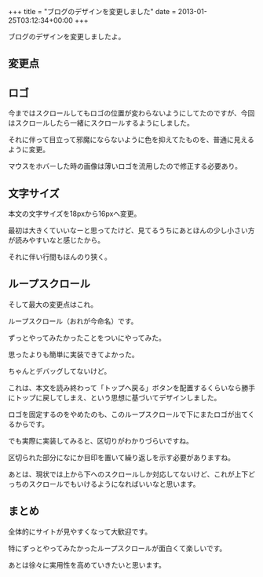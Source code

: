 +++
title = "ブログのデザインを変更しました"
date = 2013-01-25T03:12:34+00:00
+++

ブログのデザインを変更しましたよ。

## 変更点

## ロゴ

今まではスクロールしてもロゴの位置が変わらないようにしてたのですが、今回はスクロールしたら一緒にスクロールするようにしました。

それに伴って目立って邪魔にならないように色を抑えてたものを、普通に見えるように変更。

マウスをホバーした時の画像は薄いロゴを流用したので修正する必要あり。

## 文字サイズ

本文の文字サイズを18pxから16pxへ変更。

最初は大きくていいなーと思ってたけど、見てるうちにあとほんの少し小さい方が読みやすいなと感じたから。

それに伴い行間もほんのり狭く。

## ループスクロール

そして最大の変更点はこれ。

ループスクロール（おれが今命名）です。

ずっとやってみたかったことをついにやってみた。

思ったよりも簡単に実装できてよかった。

ちゃんとデバッグしてないけど。

これは、本文を読み終わって「トップへ戻る」ボタンを配置するくらいなら勝手にトップに戻してしまえ、という思想に基づいてデザインしました。

ロゴを固定するのをやめたのも、このループスクロールで下にまたロゴが出てくるからです。

でも実際に実装してみると、区切りがわかりづらいですね。

区切られた部分になにか目印を置いて繰り返しを示す必要がありますね。

あとは、現状では上から下へのスクロールしか対応してないけど、これが上下どっちのスクロールでもいけるようになればいいなと思います。

## まとめ

全体的にサイトが見やすくなって大歓迎です。

特にずっとやってみたかったループスクロールが面白くて楽しいです。

あとは徐々に実用性を高めていきたいと思います。
